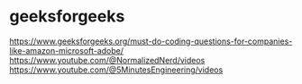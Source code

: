 # geeksforgeeks
https://www.geeksforgeeks.org/must-do-coding-questions-for-companies-like-amazon-microsoft-adobe/
https://www.youtube.com/@NormalizedNerd/videos
https://www.youtube.com/@5MinutesEngineering/videos
